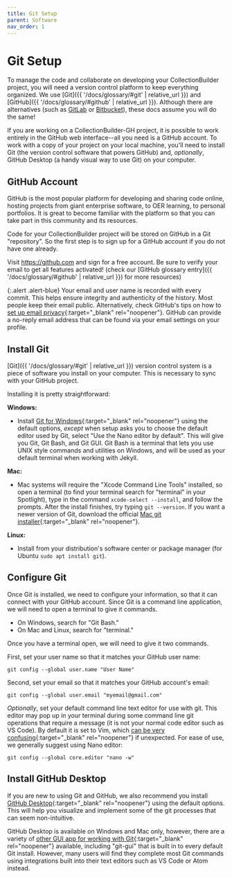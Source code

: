 ```yaml
---
title: Git Setup
parent: Software
nav_order: 1
---
```


# Git Setup

To manage the code and collaborate on developing your CollectionBuilder project, you will need a version control platform to keep everything organized.
We use [Git]({{ '/docs/glossary/#git' | relative_url }}) and [GitHub]({{ '/docs/glossary/#github' | relative_url }}).
Although there are alternatives (such as [GitLab](https://about.gitlab.com/) or [Bitbucket](https://bitbucket.org/product)), these docs assume you will do the same!

If you are working on a CollectionBuilder-GH project, it is possible to work entirely in the GitHub web interface--all you need is a GitHub account.
To work with a copy of your project on your local machine, you'll need to install Git (the version control software that powers GitHub) and, *optionally*, GitHub Desktop (a handy visual way to use Git) on your computer.

## GitHub Account

GitHub is the most popular platform for developing and sharing code online, hosting projects from giant enterprise software, to OER learning, to personal portfolios. 
It is great to become familiar with the platform so that you can take part in this community and its resources.

Code for your CollectionBuilder project will be stored on GitHub in a Git "repository". 
So the first step is to sign up for a GitHub account if you do not have one already.

Visit <https://github.com> and sign for a free account. 
Be sure to verify your email to get all features activated!
(check our [GitHub glossary entry]({{ '/docs/glossary/#github' | relative_url }}) for more resources)

{:.alert .alert-blue}
Your email and user name is recorded with every commit.
This helps ensure integrity and authenticity of the history.
Most people keep their email public. 
Alternatively, check GitHub's tips on how to [set up email privacy](https://help.github.com/en/github/setting-up-and-managing-your-github-user-account/setting-your-commit-email-address#about-commit-email-addresses){:target="_blank" rel="noopener"}. 
GitHub can provide a no-reply email address that can be found via your email settings on your profile.

## Install Git

[Git]({{ '/docs/glossary/#git' | relative_url }}) version control system is a piece of software you install on your computer. 
This is necessary to sync with your GitHub project.

Installing it is pretty straightforward:

**Windows:** 

- Install [Git for Windows](https://git-scm.com/downloads){:target="_blank" rel="noopener"} using the default options, *except* when setup asks you to choose the default editor used by Git, select "Use the Nano editor by default". This will give you Git, Git Bash, and Git GUI. Git Bash is a terminal that lets you use UNIX style commands and utilities on Windows, and will be used as your default terminal when working with Jekyll.

**Mac:** 

- Mac systems will require the "Xcode Command Line Tools" installed, so open a terminal (to find your terminal search for "terminal" in your Spotlight), type in the command `xcode-select --install`, and follow the prompts. After the install finishes, try typing `git --version`. If you want a newer version of Git, download the official [Mac git installer](https://git-scm.com/downloads){:target="_blank" rel="noopener"}.

**Linux:** 

- Install from your distribution's software center or package manager (for Ubuntu `sudo apt install git`).

## Configure Git

Once Git is installed, we need to configure your information, so that it can connect with your GitHub account.
Since Git is a command line application, we will need to open a terminal to give it commands. 

- On Windows, search for "Git Bash."
- On Mac and Linux, search for "terminal."

Once you have a terminal open, we will need to give it two commands.

First, set your user name so that it matches your GitHub user name:

```
git config --global user.name "User Name"
```

Second, set your email so that it matches your GitHub account's email:

```
git config --global user.email "myemail@gmail.com"
```

*Optionally*, set your default command line text editor for use with git.
This editor may pop up in your terminal during some command line git operations that require a message (it is not your normal code editor such as VS Code).
By default it is set to Vim, which [can be very confusing](https://stackoverflow.blog/2017/05/23/stack-overflow-helping-one-million-developers-exit-vim/){:target="_blank" rel="noopener"} if unexpected. 
For ease of use, we generally suggest using Nano editor:

```
git config --global core.editor "nano -w"
```

## Install GitHub Desktop

If you are new to using Git and GitHub, we also recommend you install [GitHub Desktop](https://desktop.github.com/){:target="_blank" rel="noopener"} using the default options. 
This will help you visualize and implement some of the git processes that can seem non-intuitive.

GitHub Desktop is available on Windows and Mac only, however, there are a variety of [other GUI app for working with Git](https://git-scm.com/downloads/guis){:target="_blank" rel="noopener"} available, including "git-gui" that is built in to every default Git install.
However, many users will find they complete most Git commands using integrations built into their text editors such as VS Code or Atom instead.
